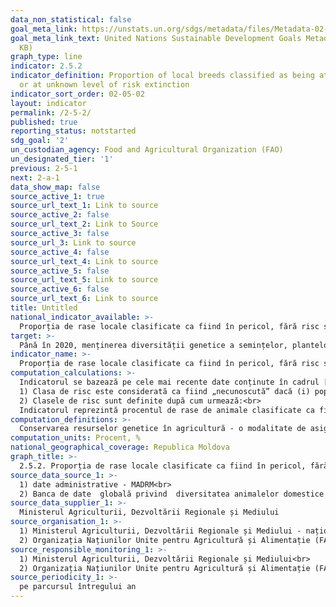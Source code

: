 ```yaml
---
data_non_statistical: false
goal_meta_link: https://unstats.un.org/sdgs/metadata/files/Metadata-02-05-02.pdf
goal_meta_link_text: United Nations Sustainable Development Goals Metadata (PDF 220
  KB)
graph_type: line
indicator: 2.5.2
indicator_definition: Proportion of local breeds classified as being at risk, not-at-risk
  or at unknown level of risk extinction
indicator_sort_order: 02-05-02
layout: indicator
permalink: /2-5-2/
published: true
reporting_status: notstarted
sdg_goal: '2'
un_custodian_agency: Food and Agricultural Organization (FAO)
un_designated_tier: '1'
previous: 2-5-1
next: 2-a-1
data_show_map: false
source_active_1: true
source_url_text_1: Link to source
source_active_2: false
source_url_text_2: Link to Source
source_active_3: false
source_url_3: Link to source
source_active_4: false
source_url_text_4: Link to source
source_active_5: false
source_url_text_5: Link to source
source_active_6: false
source_url_text_6: Link to source
title: Untitled
national_indicator_available: >-
  Proporția de rase locale clasificate ca fiind în pericol, fără risc sau la un nivel necunoscut de risc de dispariție
target: >-
  Până în 2020, menținerea diversității genetice a semințelor, plantelor cultivate și animalelor de fermă și domestice și a speciilor lor sălbatice înrudite, inclusiv prin bănci de semințe și plante gestionate corect și diversificate la nivel național, regional și internațional, precum și promovarea accesului și un schimb corect și echitabil al beneficiilor care rezultă din utilizarea resurselor genetice și cunoștințelor tradiționale asociate, conform acordurilor internaționale
indicator_name: >-
  Proporția de rase locale clasificate ca fiind în pericol, fără risc sau la un nivel necunoscut de risc de dispariție
computation_calculations: >-
  Indicatorul se bazează pe cele mai recente date conținute în cadrul [Băncii de date Globale pentru Resursele Animale Domestice FAO/AGAG  DAD-IS](http://dad.fao.org/) la momentul calculării. Clasele de risc sunt definite în funcție de mărimea populațiilor de rasă raportate în DAD-IS. <br> 
  1) Clasa de risc este considerată ca fiind „necunoscută” dacă (i) populația nu este raportată sau (ii) cea mai recentă mărime a populației raportate se referă la anul cu mai mult de 10 ani înainte de anul de calcul (punctul de întrerupere 10 ani).<br> 
  2) Clasele de risc sunt definite după cum urmează:<br> 
  Indicatorul reprezintă procentul de rase de animale clasificate ca fiind în risc, care nu sunt expuse riscului sau risc necunoscut de dispariție într-o perioadă de referință, precum și tendințele acestor procente.
computation_definitions: >-
  Conservarea resurselor genetice în agricultură - o modalitate de asigurare cu resurse necesare pentru a face față provocărilor cauzate de boli, dăunători și a schimbărilor de mediu noi și cele în evoluție. Cercetătorii folosesc caracterele specifice ale animalelor, culturilor și speciilor sălbatice în diverse scopuri, cum ar fi toleranța la salinitate, rezistența la boli și adaptabilitatea la schimbările climatice. [Conservarea resurselor genetice](https://agrobiznes.md/a-avut-loc-conferinta-internationala-privind-conservarea-resurselor-genetice-vegetale-si-animale.html), de asemenea, le oferă producătorilor diversitatea necesară pentru a se adapta piețelor în schimbare.
computation_units: Procent, %
national_geographical_coverage: Republica Moldova
graph_title: >-
  2.5.2. Proporția de rase locale clasificate ca fiind în pericol, fără risc sau la un nivel necunoscut de risc de dispariție
source_data_source_1: >-
  1) date administrative - MADRM<br> 
  2) Banca de date  globală privind  diversitatea animalelor domestice (DAD IS) - FAO/AGAG
source_data_supplier_1: >-
  Ministerul Agriculturii, Dezvoltării Regionale și Mediului
source_organisation_1: >-
  1) Ministerul Agriculturii, Dezvoltării Regionale și Mediului - național<br> 
  2) Organizația Națiunilor Unite pentru Agricultură și Alimentație (FAO) - global
source_responsible_monitoring_1: >-
  1) Ministerul Agriculturii, Dezvoltării Regionale și Mediului<br> 
  2) Organizația Națiunilor Unite pentru Agricultură și Alimentație (FAO)
source_periodicity_1: >-
  pe parcursul întregului an
---
```

